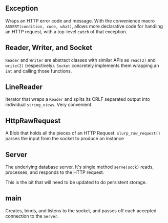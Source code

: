 ## Exception

Wraps an HTTP error code and message. With the convenience macro `ASSERT(condition, code, what)`, allows more declarative code for handling an HTTP request, with a top-level `catch` of that exception.

## Reader, Writer, and Socket

`Reader` and `Writer` are abstract classes with similar APIs as `read(2)` and `write(2)` (respectively). `Socket` concretely implements them wrapping an `int` and calling those functions.

## LineReader

Iterator that wraps a `Reader` and splits its CRLF separated output into individual `string_views`. Very convenient.

## HttpRawRequest

A Blob that holds all the pieces of an HTTP Request. `slurp_raw_request()` parses the input from the socket to produce an instance

## Server

The underlying database server. It's single method `serve(sock)` reads, processes, and responds to the HTTP request.

This is the bit that will need to be updated to do persistent storage.

## main

Creates, binds, and listens to the socket, and passes off each accepted connection to the `Server`.
